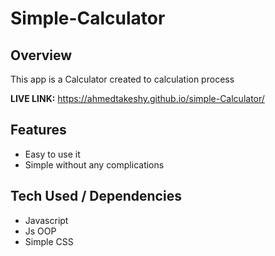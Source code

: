 <h1><strong>Simple-Calculator</strong></h1>
<h2>Overview</h2>
<p>This app is a Calculator created to calculation process</p>
<p><b>LIVE LINK:</b> <a href="https://ahmedtakeshy.github.io/simple-Calculator/">https://ahmedtakeshy.github.io/simple-Calculator/</a></p>
<h2>Features</h2>
<ul>
  <li>Easy to use it</li>
  <li>Simple without any complications</li>
</ul>
<h2>Tech Used / Dependencies</h2>
<ul>
  <li>Javascript</li>
  <li>Js OOP</a></li>
  <li>Simple CSS</li>
</ul>

